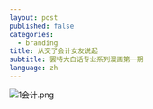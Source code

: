 ```yaml
---
layout: post
published: false
categories:
  - branding
title: 从交了会计女友说起
subtitle: 罢特大白话专业系列漫画第一期
language: zh
---
```

![1会计.png]({{site.baseurl}}/image/1会计.png)

